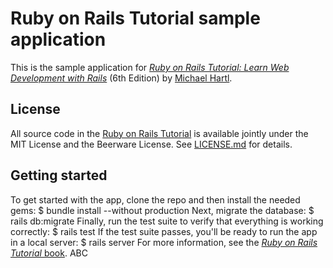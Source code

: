 # Ruby on Rails Tutorial sample application
This is the sample application for
[*Ruby on Rails Tutorial:
Learn Web Development with Rails*](https://www.railstutorial.org/)
(6th Edition)
by [Michael Hartl](https://www.michaelhartl.com/).
## License
All source code in the [Ruby on Rails Tutorial](https://www.railstutorial.org/)
is available jointly under the MIT License and the Beerware License. See
[LICENSE.md](LICENSE.md) for details.
## Getting started
To get started with the app, clone the repo and then install the needed gems:
$ bundle install --without production
Next, migrate the database:
$ rails db:migrate
Finally, run the test suite to verify that everything is working correctly:
$ rails test
If the test suite passes, you'll be ready to run the app in a local server:
$ rails server
For more information, see the
[*Ruby on Rails Tutorial* book](https://www.railstutorial.org/book).
ABC
